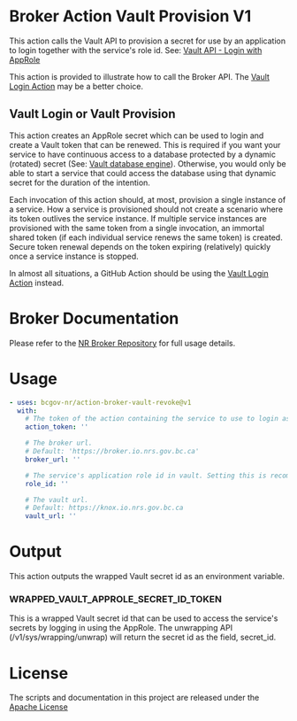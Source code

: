 # Broker Action Vault Provision V1

This action calls the Vault API to provision a secret for use by an application to login together with the service's role id. See: [Vault API - Login with AppRole](https://developer.hashicorp.com/vault/api-docs/auth/approle#login-with-approle)

This action is provided to illustrate how to call the Broker API. The [Vault Login Action](https://github.com/bcgov-nr/action-broker-vault-login) may be a better choice.

## Vault Login or Vault Provision

This action creates an AppRole secret which can be used to login and create a Vault token that can be renewed. This is required if you want your service to have continuous access to a database protected by a dynamic (rotated) secret (See: [Vault database engine](https://developer.hashicorp.com/vault/docs/secrets/databases)). Otherwise, you would only be able to start a service that could access the database using that dynamic secret for the duration of the intention.

Each invocation of this action should, at most, provision a single instance of a service. How a service is provisioned should not create a scenario where its token outlives the service instance. If multiple service instances are provisioned with the same token from a single invocation, an immortal shared token (if each individual service renews the same token) is created. Secure token renewal depends on the token expiring (relatively) quickly once a service instance is stopped.

In almost all situations, a GitHub Action should be using the [Vault Login Action](https://github.com/bcgov-nr/action-broker-vault-login) instead.

# Broker Documentation

Please refer to the [NR Broker Repository](https://github.com/bcgov-nr/nr-broker) for full usage details.

# Usage

<!-- start usage -->
```yaml
- uses: bcgov-nr/action-broker-vault-revoke@v1
  with:
    # The token of the action containing the service to use to login as
    action_token: ''

    # The broker url.
    # Default: 'https://broker.io.nrs.gov.bc.ca'
    broker_url: ''

    # The service's application role id in vault. Setting this is recommended to avoid environment mismatch.
    role_id: ''

    # The vault url.
    # Default: https://knox.io.nrs.gov.bc.ca
    vault_url: ''
```
<!-- end usage -->

# Output

This action outputs the wrapped Vault secret id as an environment variable.

### WRAPPED_VAULT_APPROLE_SECRET_ID_TOKEN

This is a wrapped Vault secret id that can be used to access the service's secrets by logging in using the AppRole. The unwrapping API (/v1/sys/wrapping/unwrap) will return the secret id as the field, secret_id.

# License

The scripts and documentation in this project are released under the [Apache License](LICENSE)

